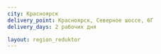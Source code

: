 ```yaml
---
city: Красноярск 
delivery_point: Красноярск, Северное шоссе, 6Г
delivery_days: 2 рабочих дня

layout: region_reduktor
---
```

